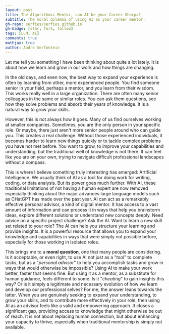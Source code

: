 ```yaml
---
layout: post
title: The Algorithmic Mentor, can AI be your Career Sherpa?
subtitle: The moral dilemma of using AI as your career mentor.
gh-repo: serfies/serfies.github.io
gh-badge: [star, fork, follow]
tags: [LLM, AI]
comments: true
mathjax: true
author: Andre Serfontein
---
```


Let me tell you something I have been thinking about quite a lot lately. It is about how we learn and grow in our work and how things are changing.

In the old days, and even now, the best way to expand your experience is often by learning from other, more experienced people. You find someone senior in your field, perhaps a mentor, and you learn from their wisdom. This works really well in a large organization. There are often many senior colleagues in the same or similar roles. You can ask them questions, see how they solve problems and absorb their years of knowledge. It is a natural way to grow your skills.

However, this is not always how it goes. Many of us find ourselves working at smaller companies. Sometimes, you are the only person in your specific role. Or maybe, there just aren't more senior people around who can guide you. This creates a real challenge. Without those experienced individuals, it becomes harder to learn new things quickly or to tackle complex problems you have not met before. You want to grow, to improve your capabilities and understanding, but the traditional well of knowledge is not there. It can feel like you are on your own, trying to navigate difficult professional landscapes without a compass.

This is where I believe something truly interesting has emerged: Artificial Intelligence. We usually think of AI as a tool for doing work for writing, coding, or data analysis. But its power goes much further. With AI, these traditional limitations of not having a human expert are now removed especially thinking about the major advances large language models such as CHatGPT has made over the past year. AI can act as a remarkably effective personal advisor, a kind of digital mentor. It has access to a vast amount of information and can process it in ways that help you brainstorm ideas, explore different solutions or understand new concepts deeply. Need advice on a specific project challenge? Ask the AI. Want to learn a new skill set related to your role? The AI can help you structure your learning and provide insights. It is a powerful resource that allows you to expand your knowledge and capabilities in ways that were simply not possible before, especially for those working in isolated roles.

This brings me to a **moral question**, one that many people are considering. Is it acceptable, or even right, to use AI not just as a "*tool*" to complete tasks, but as a "*personal advisor*" to help you accomplish tasks and grow in ways that would otherwise be impossible? Using AI to make your work better, faster that seems fine. But using it as a mentor, as a substitute for human guidance, feels different to some. Is it "*cheating*" to gain insights this way? Or is it simply a legitimate and necessary evolution of how we learn and develop our professional selves? For me, the answer leans towards the latter. When you are genuinely seeking to expand your understanding, to grow your skills, and to contribute more effectively in your role, then using AI as an advisor feels like a valid and empowering approach. It closes a significant gap, providing access to knowledge that might otherwise be out of reach. It is not about replacing human connection, but about enhancing your capacity to thrive, especially when traditional mentorship is simply not available.